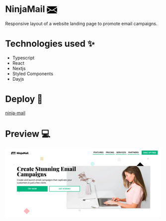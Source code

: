 # NinjaMail <img src="./public/logo-site.png" width='33px' height='33px' align="center">

Responsive layout of a website landing page to promote email campaigns.

# Technologies used ✨

- Typescript
- React
- Nextjs
- Styled Components
- Dayjs

# Deploy 🚀
[ninja-mail](https://ninja-mail-taupe.vercel.app/)

# Preview 💻

![home](./assets/ninja-mail.png)